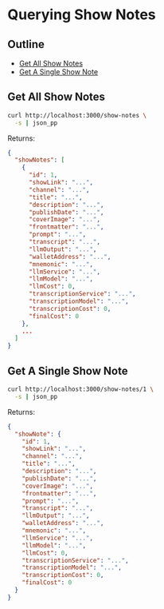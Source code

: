 # Querying Show Notes

## Outline

- [Get All Show Notes](#get-all-show-notes)
- [Get A Single Show Note](#get-a-single-show-note)

## Get All Show Notes

```bash
curl http://localhost:3000/show-notes \
  -s | json_pp
```

Returns:

```json
{
  "showNotes": [
    {
      "id": 1,
      "showLink": "...",
      "channel": "...",
      "title": "...",
      "description": "...",
      "publishDate": "...",
      "coverImage": "...",
      "frontmatter": "...",
      "prompt": "...",
      "transcript": "...",
      "llmOutput": "...",
      "walletAddress": "...",
      "mnemonic": "...",
      "llmService": "...",
      "llmModel": "...",
      "llmCost": 0,
      "transcriptionService": "...",
      "transcriptionModel": "...",
      "transcriptionCost": 0,
      "finalCost": 0
    },
    ...
  ]
}
```

## Get A Single Show Note

```bash
curl http://localhost:3000/show-notes/1 \
  -s | json_pp
```

Returns:

```json
{
  "showNote": {
    "id": 1,
    "showLink": "...",
    "channel": "...",
    "title": "...",
    "description": "...",
    "publishDate": "...",
    "coverImage": "...",
    "frontmatter": "...",
    "prompt": "...",
    "transcript": "...",
    "llmOutput": "...",
    "walletAddress": "...",
    "mnemonic": "...",
    "llmService": "...",
    "llmModel": "...",
    "llmCost": 0,
    "transcriptionService": "...",
    "transcriptionModel": "...",
    "transcriptionCost": 0,
    "finalCost": 0
  }
}
```